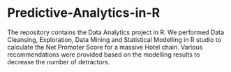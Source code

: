 # Predictive-Analytics-in-R
The repository contains the Data Analytics project in R. We performed Data Cleansing, Exploration, Data Mining and Statistical Modelling in R studio to calculate the Net Promoter Score for a massive Hotel chain. Various recommendations were provided based on the modelling results to decrease the number of detractors.  

